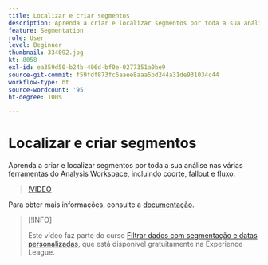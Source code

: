 ```yaml
---
title: Localizar e criar segmentos
description: Aprenda a criar e localizar segmentos por toda a sua análise nas várias ferramentas do Analysis Workspace, incluindo coorte, fallout e fluxo.
feature: Segmentation
role: User
level: Beginner
thumbnail: 334092.jpg
kt: 8058
exl-id: ea359d50-b24b-406d-bf0e-0277351a0be9
source-git-commit: f59fdf873fc6aaee8aaa5bd244a31de931034c44
workflow-type: ht
source-wordcount: '95'
ht-degree: 100%

---
```


# Localizar e criar segmentos

Aprenda a criar e localizar segmentos por toda a sua análise nas várias ferramentas do Analysis Workspace, incluindo coorte, fallout e fluxo.

>[!VIDEO](https://video.tv.adobe.com/v/334092/?quality=12&learn=on)

Para obter mais informações, consulte a [documentação](https://experienceleague.adobe.com/docs/analytics/components/segmentation/segmentation-workflow/seg-workflow.html?lang=pt-BR).

>[!INFO]
>
> Este vídeo faz parte do curso [Filtrar dados com segmentação e datas personalizadas](https://experienceleague.adobe.com/?recommended=Analytics-U-1-2021.1.filterdata&amp;lang=pt-BR), que está disponível gratuitamente na Experience League.
